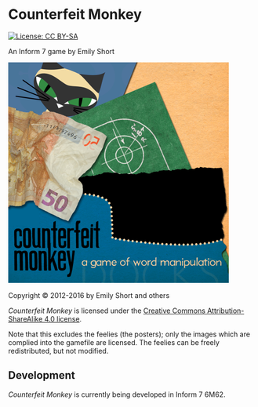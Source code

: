 # Counterfeit Monkey

[![License: CC BY-SA](https://img.shields.io/badge/license-CC_BY--SA-brightgreen.svg)](http://creativecommons.org/licenses/by-sa/4.0/)

An Inform 7 game by Emily Short

<img src="https://raw.githubusercontent.com/i7/counterfeit-monkey/master/Counterfeit%20Monkey.materials/Cover.png" width=450px alt="Cover art" />

Copyright © 2012-2016 by Emily Short and others

*Counterfeit Monkey* is licensed under the [Creative Commons Attribution-ShareAlike 4.0 license](http://creativecommons.org/licenses/by-sa/4.0/).

Note that this excludes the feelies (the posters); only the images which are complied into the gamefile are licensed. The feelies can be freely redistributed, but not modified.

## Development

*Counterfeit Monkey* is currently being developed in Inform 7 6M62.
